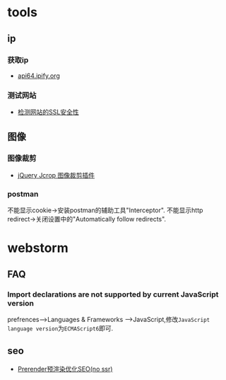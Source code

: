 # tools
## ip
### 获取ip
- [api64.ipify.org](https://api64.ipify.org/)

### 测试网站
- [检测网站的SSL安全性](https://www.ssllabs.com/ssltest/index.html)

## 图像

### 图像裁剪
- [jQuery Jcrop 图像裁剪插件](http://code.ciaoca.com/jquery/jcrop/demo/)

### postman
不能显示cookie->安装postman的辅助工具"Interceptor".
不能显示http redirect->关闭设置中的"Automatically follow redirects".

# webstorm
## FAQ
### Import declarations are not supported by current JavaScript version
prefrences-->Languages & Frameworks -->JavaScript,修改`JavaScript language version`为`ECMAScript6`即可.

## seo
- [Prerender预渲染优化SEO(no ssr)](https://prerender.io/documentation/install-middleware#nginx)
